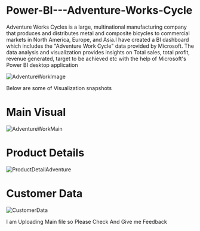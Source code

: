 # Power-BI---Adventure-Works-Cycle

Adventure Works Cycles is a large, multinational manufacturing company that produces and distributes metal and composite bicycles to commercial markets in North America, Europe, and Asia.I have created a BI dashboard which includes the "Adventure Work Cycle" data provided by Microsoft. The data analysis and visualization provides insights on Total sales, total profit, revenue generated, target to be achieved etc with the help of Microsoft's Power BI desktop application


![AdventureWorkImage](https://user-images.githubusercontent.com/85178650/120579428-1f30a000-c445-11eb-9aa3-8a19b0667c93.png)

Below are some of Visualization snapshots

# Main Visual

![AdventureWorkMain](https://user-images.githubusercontent.com/85178650/120579943-f3fa8080-c445-11eb-8dc3-fa6dfcff35fe.PNG)

# Product Details

![ProductDetailAdventure](https://user-images.githubusercontent.com/85178650/120580128-420f8400-c446-11eb-8f1b-9a9fa970c0d4.PNG)

# Customer Data

![CustomerData](https://user-images.githubusercontent.com/85178650/120596609-983df080-c461-11eb-823f-a5610cf58987.PNG)

I am Uploading Main file so Please Check And Give me Feedback
